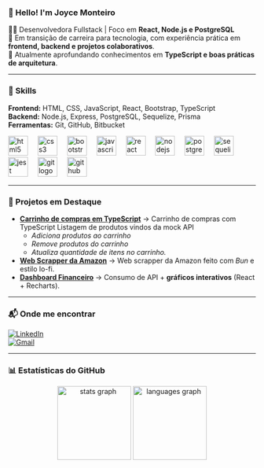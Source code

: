 ### 👋 Hello! I'm Joyce Monteiro  

👩‍💻 Desenvolvedora Fullstack | Foco em **React, Node.js e PostgreSQL**  
🎯 Em transição de carreira para tecnologia, com experiência prática em **frontend, backend e projetos colaborativos**.  
🌱 Atualmente aprofundando conhecimentos em **TypeScript e boas práticas de arquitetura**.  

---

### 🚀 Skills

**Frontend:** HTML, CSS, JavaScript, React, Bootstrap, TypeScript  
**Backend:** Node.js, Express, PostgreSQL, Sequelize, Prisma  
**Ferramentas:** Git, GitHub, Bitbucket  

<div align="left">
   <img src="https://cdn.jsdelivr.net/gh/devicons/devicon/icons/html5/html5-original.svg" height="40" alt="html5 logo"  />
   <img width="12" />
   <img src="https://cdn.jsdelivr.net/gh/devicons/devicon/icons/css3/css3-original.svg" height="40" alt="css3 logo"  />
   <img width="12" />
   <img src="https://cdn.jsdelivr.net/gh/devicons/devicon/icons/bootstrap/bootstrap-original.svg" height="40" alt="bootstrap logo"  />
   <img width="12" />
   <img src="https://cdn.jsdelivr.net/gh/devicons/devicon/icons/javascript/javascript-original.svg" height="40" alt="javascript logo"  />
   <img width="12" />
   <img src="https://cdn.jsdelivr.net/gh/devicons/devicon/icons/react/react-original.svg" height="40" alt="react logo"  />
   <img width="12" />
   <img src="https://cdn.jsdelivr.net/gh/devicons/devicon/icons/nodejs/nodejs-original.svg" height="40" alt="nodejs logo"  />
   <img width="12" />
   <img src="https://cdn.jsdelivr.net/gh/devicons/devicon/icons/postgresql/postgresql-original.svg" height="40" alt="postgresql logo"  />
   <img width="12" />
   <img src="https://cdn.jsdelivr.net/gh/devicons/devicon/icons/sequelize/sequelize-original.svg" height="40" alt="sequelize logo"  />
   <img width="12" />
   <img src="https://cdn.jsdelivr.net/gh/devicons/devicon/icons/jest/jest-plain.svg" height="40" alt="jest logo"  />
   <img width="12" />
   <img src="https://cdn.jsdelivr.net/gh/devicons/devicon/icons/git/git-original.svg" height="40" alt="git logo"  />
   <img width="12" />
   <img src="https://cdn.jsdelivr.net/gh/devicons/devicon/icons/github/github-original.svg" height="40" alt="github logo"  />
</div>

---

### 🌟 Projetos em Destaque

- [**Carrinho de compras em TypeScript**](https://github.com/joycejsm/buenas-shop) → Carrinho de compras com TypeScript Listagem de produtos vindos da mock API
  - *Adiciona produtos ao carrinho*
  - *Remove produtos do carrinho*
  - *Atualiza quantidade de itens no carrinho.*  
- [**Web Scrapper da Amazon**](https://github.com/joycejsm/test-project-repository) → Web scrapper da Amazon feito com *Bun* e estilo lo-fi.  
- [**Dashboard Financeiro**](https://github.com/joycejsm/aplicacao-financeira) → Consumo de API + **gráficos interativos** (React + Recharts).  



---

### 📬 Onde me encontrar

[![LinkedIn](https://img.shields.io/badge/LinkedIn-blue?style=for-the-badge&logo=linkedin&logoColor=white)](https://www.linkedin.com/in/joycesilvamonteiro)  
[![Gmail](https://img.shields.io/badge/Email-D14836?style=for-the-badge&logo=gmail&logoColor=white)](mailto:joycejsm96@gmail.com)  

---

### 📊 Estatísticas do GitHub

<div align="center">
  <img src="https://github-readme-stats.vercel.app/api?username=joycejsm&hide_title=false&hide_rank=false&show_icons=true&include_all_commits=true&count_private=true&disable_animations=false&theme=dracula&locale=en&hide_border=false&order=1" height="150" alt="stats graph"  />
  <img src="https://github-readme-stats.vercel.app/api/top-langs?username=joycejsm&locale=en&hide_title=false&layout=compact&card_width=320&langs_count=5&theme=dracula&hide_border=false&order=2" height="150" alt="languages graph"  />
</div>

